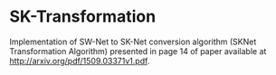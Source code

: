 # SK-Transformation
Implementation of SW-Net to SK-Net conversion algorithm (SKNet Transformation Algorithm) presented in page 14 of paper available at http://arxiv.org/pdf/1509.03371v1.pdf.
